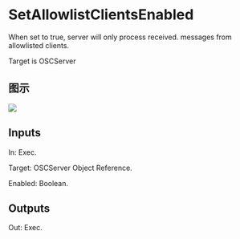 # SetAllowlistClientsEnabled

When set to true, server will only process received. messages from allowlisted clients.

Target is OSCServer

## 图示

![]($-20221218-18062731.png)

## Inputs

In: Exec.

Target: OSCServer Object Reference.

Enabled: Boolean.  

## Outputs

Out: Exec.

